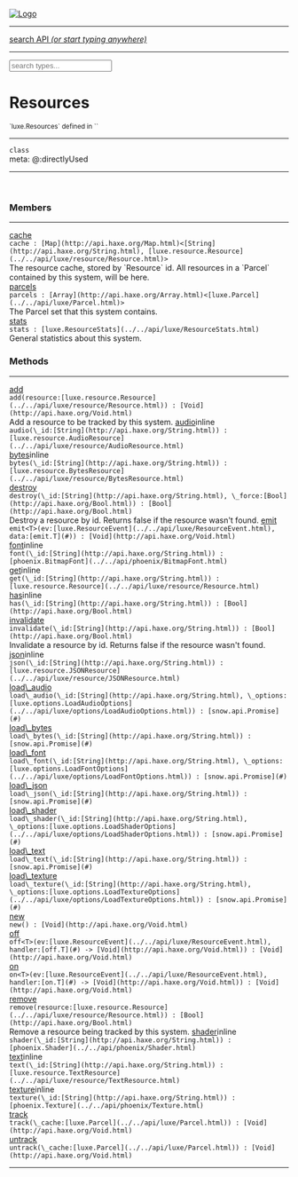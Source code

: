 
[![Logo](../../images/logo.png)](../../api/index.html)

<hr/>
<a href="#" id="search_bar" onclick="return;"><div> search API <em>(or start typing anywhere)</em> </div></a>
<hr/>

<script src="../../js/omnibar.js"> </script>
<link rel="stylesheet" type="text/css" href="../../css/omnibar.css" media="all">

<div id="omnibar"> <a href="#" onclick="return" id="omnibar_close"></a> <input id="omnibar_text" type="text" placeholder="search types..."></input></div>
<script  id="typelist" data-relpath="../../" data-types="Luxe,luxe.AppConfig,luxe.Audio,luxe.AudioEvent,luxe.AudioHandle,luxe.AudioInstance,luxe.AudioSource,luxe.AudioState,luxe.BitmapFontInfo,luxe.BytesInfo,luxe.Camera,luxe.Circle,luxe.Color,luxe.ColorHSL,luxe.ColorHSV,luxe.Component,luxe.Core,luxe.Cursor,luxe.Debug,luxe.DebugError,luxe.Draw,luxe.EmitHandler,luxe.Emitter,luxe.Entity,luxe.Events,luxe.Game,luxe.GamepadEvent,luxe.GamepadEventType,luxe.HandlerList,luxe.ID,luxe.IO,luxe.Input,luxe.InputEvent,luxe.InputType,luxe.InteractState,luxe.ItemInfo,luxe.JSONInfo,luxe.Key,luxe.KeyEvent,luxe.Log,luxe.Matrix,luxe.Mesh,luxe.ModState,luxe.MouseButton,luxe.MouseEvent,luxe.NineSlice,luxe.Objects,luxe.Parcel,luxe.ParcelChange,luxe.ParcelEvent,luxe.ParcelList,luxe.ParcelProgress,luxe.ParcelState,luxe.Particle,luxe.ParticleEmitter,luxe.ParticleSystem,luxe.Physics,luxe.PhysicsEngine,luxe.ProjectionType,luxe.Quaternion,luxe.Rectangle,luxe.ResourceEvent,luxe.ResourceState,luxe.ResourceStats,luxe.ResourceType,luxe.Resources,luxe.Scan,luxe.Scene,luxe.Screen,luxe.ShaderInfo,luxe.SizeMode,luxe.SoundInfo,luxe.Sprite,luxe.State,luxe.States,luxe.Tag,luxe.Text,luxe.TextAlign,luxe.TextEvent,luxe.TextEventType,luxe.TextInfo,luxe.TextureInfo,luxe.Timer,luxe.TouchEvent,luxe.Transform,luxe.UserConfig,luxe.Vec,luxe.Vector,luxe.Visual,luxe.WindowEvent,luxe.WindowEventData,luxe.WindowEventType,luxe._Emitter.EmitNode,luxe._Events.EventConnection,luxe._Events.EventObject,luxe._Input.MouseButton_Impl_,luxe._Log.LogError,luxe._NineSlice.Slice,luxe._Parcel.ParcelEvent_Impl_,luxe._Parcel.ParcelState_Impl_,luxe._Particles.ParticleEmitterInitData,luxe._Resources.ResourceEvent_Impl_,luxe._Resources.ResourceState_Impl_,luxe._Resources.ResourceType_Impl_,luxe.collision.Collision,luxe.collision.ShapeDrawer,luxe.collision.ShapeDrawerLuxe,luxe.collision.data.RayCollision,luxe.collision.data.RayCollisionHelper,luxe.collision.data.RayIntersection,luxe.collision.data.ShapeCollision,luxe.collision.sat.Common,luxe.collision.sat.SAT2D,luxe.collision.shapes.Circle,luxe.collision.shapes.Polygon,luxe.collision.shapes.Ray,luxe.collision.shapes.Shape,luxe.components.Components,luxe.components.cameras.FlyCamera,luxe.components.physics.nape.BoxCollider,luxe.components.physics.nape.BoxColliderOptions,luxe.components.physics.nape.CircleCollider,luxe.components.physics.nape.CircleColliderOptions,luxe.components.physics.nape.NapeBody,luxe.components.physics.nape.NapeBodyOptions,luxe.components.physics.nape.PolygonCollider,luxe.components.physics.nape.PolygonColliderOptions,luxe.components.render.MeshComponent,luxe.components.sprite.SpriteAnimation,luxe.components.sprite.SpriteAnimationData,luxe.components.sprite.SpriteAnimationEventData,luxe.components.sprite.SpriteAnimationFrame,luxe.components.sprite.SpriteAnimationFrameEvent,luxe.components.sprite.SpriteAnimationFrameSource,luxe.components.sprite.SpriteAnimationType,luxe.debug.BatcherDebugView,luxe.debug.DebugInspectorOptions,luxe.debug.DebugView,luxe.debug.Inspector,luxe.debug.ProfilerDebugView,luxe.debug.RenderStats,luxe.debug.SceneDebugView,luxe.debug.StatsDebugView,luxe.debug.TraceDebugView,luxe.debug._ProfilerDebugView.ProfilerBar,luxe.debug._ProfilerDebugView.ProfilerGraph,luxe.debug._ProfilerDebugView.ProfilerValue,luxe.importers.bitmapfont.BitmapFontData,luxe.importers.bitmapfont.BitmapFontParser,luxe.importers.bitmapfont.Character,luxe.importers.obj.Data,luxe.importers.obj.Normal,luxe.importers.obj.Reader,luxe.importers.obj.UV,luxe.importers.obj.Vector,luxe.importers.obj.Vertex,luxe.importers.texturepacker.TexturePackerData,luxe.importers.texturepacker.TexturePackerFrame,luxe.importers.texturepacker.TexturePackerJSON,luxe.importers.texturepacker.TexturePackerJSONType,luxe.importers.texturepacker.TexturePackerMeta,luxe.importers.texturepacker.TexturePackerRect,luxe.importers.texturepacker.TexturePackerSize,luxe.importers.texturepacker.TexturePackerSpriteAnimation,luxe.importers.tiled.TiledImage,luxe.importers.tiled.TiledImageLayer,luxe.importers.tiled.TiledLayer,luxe.importers.tiled.TiledMap,luxe.importers.tiled.TiledMapData,luxe.importers.tiled.TiledMapOptions,luxe.importers.tiled.TiledObject,luxe.importers.tiled.TiledObjectGroup,luxe.importers.tiled.TiledObjectType,luxe.importers.tiled.TiledPolyObject,luxe.importers.tiled.TiledPropertyTile,luxe.importers.tiled.TiledTile,luxe.importers.tiled.TiledTileset,luxe.importers.tiled.TiledUtil,luxe.macros.BuildVersion,luxe.macros.ComponentRules,luxe.macros.EntityRules,luxe.options.AudioResourceOptions,luxe.options.BatcherOptions,luxe.options.BitmapFontOptions,luxe.options.BytesResourceOptions,luxe.options.CameraOptions,luxe.options.CircleGeometryOptions,luxe.options.ColorOptions,luxe.options.ComponentOptions,luxe.options.DrawArcOptions,luxe.options.DrawBoxOptions,luxe.options.DrawCircleOptions,luxe.options.DrawLineOptions,luxe.options.DrawNgonOptions,luxe.options.DrawPlaneOptions,luxe.options.DrawPolygonOptions,luxe.options.DrawRectangleOptions,luxe.options.DrawRingOptions,luxe.options.DrawTextureOptions,luxe.options.EntityOptions,luxe.options.GeometryOptions,luxe.options.JSONResourceOptions,luxe.options.LineGeometryOptions,luxe.options.LoadAudioOptions,luxe.options.LoadFontOptions,luxe.options.LoadShaderOptions,luxe.options.LoadTextureOptions,luxe.options.LuxeCameraOptions,luxe.options.MeshOptions,luxe.options.NineSliceOptions,luxe.options.ParcelOptions,luxe.options.ParcelProgressOptions,luxe.options.ParticleEmitterOptions,luxe.options.ParticleOptions,luxe.options.PlaneGeometryOptions,luxe.options.QuadGeometryOptions,luxe.options.RectangleGeometryOptions,luxe.options.RenderProperties,luxe.options.RenderTextureOptions,luxe.options.ResourceOptions,luxe.options.ShaderOptions,luxe.options.SpriteOptions,luxe.options.StateOptions,luxe.options.StatesOptions,luxe.options.TextOptions,luxe.options.TextResourceOptions,luxe.options.TextureOptions,luxe.options.TileLayerOptions,luxe.options.TileOptions,luxe.options.TilemapOptions,luxe.options.TilemapVisualOptions,luxe.options.TilesetOptions,luxe.options.TransformProperties,luxe.options.VisualOptions,luxe.options._DrawOptions.DrawOptions,luxe.physics.nape.DebugDraw,luxe.physics.nape.PhysicsNape,luxe.physics.nape._DebugDraw.CachedGeometry,luxe.resource.AudioResource,luxe.resource.BytesResource,luxe.resource.JSONResource,luxe.resource.Resource,luxe.resource.TextResource,luxe.structural.BST,luxe.structural.BSTNode,luxe.structural.BSTTraverseMethod,luxe.structural.Bag,luxe.structural.BalancedBST,luxe.structural.BalancedBSTIterator,luxe.structural.BalancedBSTNode,luxe.structural.BalancedBSTTraverseMethod,luxe.structural.Heap,luxe.structural.OrderedMap,luxe.structural.OrderedMapIterator,luxe.structural.Pool,luxe.structural.Stack,luxe.structural.StackNode,luxe.structural._Bag.BagNode,luxe.structural._BalancedBST.NodeColor,luxe.tilemaps.Isometric,luxe.tilemaps.IsometricVisual,luxe.tilemaps.Ortho,luxe.tilemaps.OrthoVisual,luxe.tilemaps.Tile,luxe.tilemaps.TileArray,luxe.tilemaps.TileLayer,luxe.tilemaps.TileOffset,luxe.tilemaps.Tilemap,luxe.tilemaps.TilemapOrientation,luxe.tilemaps.TilemapVisual,luxe.tilemaps.TilemapVisualLayerGeometry,luxe.tilemaps.Tileset,luxe.tween.Actuate,luxe.tween.BezierPath,luxe.tween.ComponentPath,luxe.tween.IComponentPath,luxe.tween.LinearPath,luxe.tween.MotionPath,luxe.tween.ObjectHash,luxe.tween.RotationPath,luxe.tween._Actuate.TweenTimer,luxe.tween.actuators.GenericActuator,luxe.tween.actuators.IGenericActuator,luxe.tween.actuators.MethodActuator,luxe.tween.actuators.MotionPathActuator,luxe.tween.actuators.PropertyDetails,luxe.tween.actuators.PropertyPathDetails,luxe.tween.actuators.SimpleActuator,luxe.tween.easing.Back,luxe.tween.easing.BackEaseIn,luxe.tween.easing.BackEaseInOut,luxe.tween.easing.BackEaseOut,luxe.tween.easing.Bounce,luxe.tween.easing.BounceEaseIn,luxe.tween.easing.BounceEaseInOut,luxe.tween.easing.BounceEaseOut,luxe.tween.easing.Cubic,luxe.tween.easing.CubicEaseIn,luxe.tween.easing.CubicEaseInOut,luxe.tween.easing.CubicEaseOut,luxe.tween.easing.Elastic,luxe.tween.easing.ElasticEaseIn,luxe.tween.easing.ElasticEaseInOut,luxe.tween.easing.ElasticEaseOut,luxe.tween.easing.Expo,luxe.tween.easing.ExpoEaseIn,luxe.tween.easing.ExpoEaseInOut,luxe.tween.easing.ExpoEaseOut,luxe.tween.easing.IEasing,luxe.tween.easing.Linear,luxe.tween.easing.LinearEaseNone,luxe.tween.easing.Quad,luxe.tween.easing.QuadEaseIn,luxe.tween.easing.QuadEaseInOut,luxe.tween.easing.QuadEaseOut,luxe.tween.easing.Quart,luxe.tween.easing.QuartEaseIn,luxe.tween.easing.QuartEaseInOut,luxe.tween.easing.QuartEaseOut,luxe.tween.easing.Quint,luxe.tween.easing.QuintEaseIn,luxe.tween.easing.QuintEaseInOut,luxe.tween.easing.QuintEaseOut,luxe.tween.easing.Sine,luxe.tween.easing.SineEaseIn,luxe.tween.easing.SineEaseInOut,luxe.tween.easing.SineEaseOut,luxe.utils.GeometryUtils,luxe.utils.Maths,luxe.utils.Random,luxe.utils.Utils,luxe.utils.unifill.CodePoint,luxe.utils.unifill.CodePointIter,luxe.utils.unifill.Exception,luxe.utils.unifill.InternalEncoding,luxe.utils.unifill.InternalEncodingBackwardIter,luxe.utils.unifill.InternalEncodingIter,luxe.utils.unifill.Unicode,luxe.utils.unifill.Unifill,luxe.utils.unifill.Utf16,luxe.utils.unifill.Utf32,luxe.utils.unifill.Utf8,luxe.utils.unifill._CodePoint.CodePoint_Impl_,luxe.utils.unifill._InternalEncoding.UtfX,luxe.utils.unifill._Utf16.StringU16,luxe.utils.unifill._Utf16.StringU16Buffer,luxe.utils.unifill._Utf16.StringU16Buffer_Impl_,luxe.utils.unifill._Utf16.StringU16_Impl_,luxe.utils.unifill._Utf16.Utf16Impl,luxe.utils.unifill._Utf16.Utf16_Impl_,luxe.utils.unifill._Utf32.Utf32_Impl_,luxe.utils.unifill._Utf8.StringU8,luxe.utils.unifill._Utf8.StringU8_Impl_,luxe.utils.unifill._Utf8.Utf8Impl,luxe.utils.unifill._Utf8.Utf8_Impl_,phoenix.BatchState,phoenix.Batcher,phoenix.BatcherEventType,phoenix.BatcherKey,phoenix.BitmapFont,phoenix.BlendEquation,phoenix.BlendMode,phoenix.Camera,phoenix.Circle,phoenix.ClampType,phoenix.Color,phoenix.ColorHSL,phoenix.ColorHSV,phoenix.ComponentOrder,phoenix.DualQuaternion,phoenix.FOVType,phoenix.FilterType,phoenix.Matrix,phoenix.MatrixTransform,phoenix.PrimitiveType,phoenix.ProjectionType,phoenix.Quaternion,phoenix.Ray,phoenix.Rectangle,phoenix.RenderPass,phoenix.RenderPath,phoenix.RenderState,phoenix.RenderTexture,phoenix.Renderer,phoenix.RendererStats,phoenix.Shader,phoenix.Spatial,phoenix.TextAlign,phoenix.Texture,phoenix.TextureDataType,phoenix.TextureFormat,phoenix.TextureID,phoenix.TextureSubmitTarget,phoenix.TextureType,phoenix.Transform,phoenix.Uniforms,phoenix.Vec,phoenix.Vector,phoenix._Batcher.BatcherEventType_Impl_,phoenix._Batcher.BlendEquation_Impl_,phoenix._Batcher.BlendMode_Impl_,phoenix._Batcher.PrimitiveType_Impl_,phoenix._BitmapFont.TextAlign_Impl_,phoenix._Renderer.DefaultShader,phoenix._Renderer.DefaultShaders,phoenix._Shader.Location,phoenix._Shader.Uniform,phoenix._Texture.ClampSlot,phoenix._Texture.ClampSlot_Impl_,phoenix._Texture.ClampType_Impl_,phoenix._Texture.FilterSlot,phoenix._Texture.FilterSlot_Impl_,phoenix._Texture.FilterType_Impl_,phoenix._Texture.TextureSubmitTarget_Impl_,phoenix._Texture.TextureType_Impl_,phoenix._Vector.ComponentOrder_Impl_,phoenix._Vector.Vec_Impl_,phoenix.geometry.ArcGeometry,phoenix.geometry.CircleGeometry,phoenix.geometry.EvTextGeometry,phoenix.geometry.Geometry,phoenix.geometry.GeometryKey,phoenix.geometry.GeometryState,phoenix.geometry.LineGeometry,phoenix.geometry.PackedQuad,phoenix.geometry.PackedQuadOptions,phoenix.geometry.PlaneGeometry,phoenix.geometry.QuadGeometry,phoenix.geometry.QuadPackGeometry,phoenix.geometry.RectangleGeometry,phoenix.geometry.RingGeometry,phoenix.geometry.TextGeometry,phoenix.geometry.TextGeometryOptions,phoenix.geometry.TextureCoord,phoenix.geometry.TextureCoordSet,phoenix.geometry.Vertex,phoenix.geometry._TextGeometry.EvTextGeometry_Impl_,phoenix.utils.Rendering"></script>


<h1>Resources</h1>
<small>`luxe.Resources` defined in ``</small>



<hr/>

`class`<br/><span class="meta">
meta: @:directlyUsed</span>


<hr/>

&nbsp;



<h3>Members</h3> <hr/><span class="member apipage">
                <a name="cache"><a class="lift" href="#cache">cache</a></a><div class="clear"></div>
                <code class="signature apipage">cache : [Map](http://api.haxe.org/Map.html)&lt;[String](http://api.haxe.org/String.html), [luxe.resource.Resource](../../api/luxe/resource/Resource.html)&gt;</code><br/></span>
            <span class="small_desc_flat">The resource cache, stored by `Resource` id.
            All resources in a `Parcel` contained by this system, will be here.</span><br/><span class="member apipage">
                <a name="parcels"><a class="lift" href="#parcels">parcels</a></a><div class="clear"></div>
                <code class="signature apipage">parcels : [Array](http://api.haxe.org/Array.html)&lt;[luxe.Parcel](../../api/luxe/Parcel.html)&gt;</code><br/></span>
            <span class="small_desc_flat">The Parcel set that this system contains.</span><br/><span class="member apipage">
                <a name="stats"><a class="lift" href="#stats">stats</a></a><div class="clear"></div>
                <code class="signature apipage">stats : [luxe.ResourceStats](../../api/luxe/ResourceStats.html)</code><br/></span>
            <span class="small_desc_flat">General statistics about this system.</span><br/>


<h3>Methods</h3> <hr/><span class="method apipage">
            <a name="add"><a class="lift" href="#add">add</a></a><div class="clear"></div>
            <code class="signature apipage">add(resource:[luxe.resource.Resource](../../api/luxe/resource/Resource.html)<span></span>) : [Void](http://api.haxe.org/Void.html)</code><br/><span class="small_desc_flat">Add a resource to be tracked by this system.</span>


</span>
<span class="method apipage">
            <a name="audio"><a class="lift" href="#audio">audio</a></a><span class="inline-block static">inline</span><div class="clear"></div>
            <code class="signature apipage">audio(\_id:[String](http://api.haxe.org/String.html)<span></span>) : [luxe.resource.AudioResource](../../api/luxe/resource/AudioResource.html)</code><br/><span class="small_desc_flat"></span>


</span>
<span class="method apipage">
            <a name="bytes"><a class="lift" href="#bytes">bytes</a></a><span class="inline-block static">inline</span><div class="clear"></div>
            <code class="signature apipage">bytes(\_id:[String](http://api.haxe.org/String.html)<span></span>) : [luxe.resource.BytesResource](../../api/luxe/resource/BytesResource.html)</code><br/><span class="small_desc_flat"></span>


</span>
<span class="method apipage">
            <a name="destroy"><a class="lift" href="#destroy">destroy</a></a><div class="clear"></div>
            <code class="signature apipage">destroy(\_id:[String](http://api.haxe.org/String.html)<span></span>, \_force:[Bool](http://api.haxe.org/Bool.html)<span></span>) : [Bool](http://api.haxe.org/Bool.html)</code><br/><span class="small_desc_flat">Destroy a resource by id. Returns false if the resource wasn't found.</span>


</span>
<span class="method apipage">
            <a name="emit"><a class="lift" href="#emit">emit</a></a><div class="clear"></div>
            <code class="signature apipage">emit&lt;T&gt;(ev:[luxe.ResourceEvent](../../api/luxe/ResourceEvent.html)<span></span>, data:[emit.T](#)<span></span>) : [Void](http://api.haxe.org/Void.html)</code><br/><span class="small_desc_flat"></span>


</span>
<span class="method apipage">
            <a name="font"><a class="lift" href="#font">font</a></a><span class="inline-block static">inline</span><div class="clear"></div>
            <code class="signature apipage">font(\_id:[String](http://api.haxe.org/String.html)<span></span>) : [phoenix.BitmapFont](../../api/phoenix/BitmapFont.html)</code><br/><span class="small_desc_flat"></span>


</span>
<span class="method apipage">
            <a name="get"><a class="lift" href="#get">get</a></a><span class="inline-block static">inline</span><div class="clear"></div>
            <code class="signature apipage">get(\_id:[String](http://api.haxe.org/String.html)<span></span>) : [luxe.resource.Resource](../../api/luxe/resource/Resource.html)</code><br/><span class="small_desc_flat"></span>


</span>
<span class="method apipage">
            <a name="has"><a class="lift" href="#has">has</a></a><span class="inline-block static">inline</span><div class="clear"></div>
            <code class="signature apipage">has(\_id:[String](http://api.haxe.org/String.html)<span></span>) : [Bool](http://api.haxe.org/Bool.html)</code><br/><span class="small_desc_flat"></span>


</span>
<span class="method apipage">
            <a name="invalidate"><a class="lift" href="#invalidate">invalidate</a></a><div class="clear"></div>
            <code class="signature apipage">invalidate(\_id:[String](http://api.haxe.org/String.html)<span></span>) : [Bool](http://api.haxe.org/Bool.html)</code><br/><span class="small_desc_flat">Invalidate a resource by id. Returns false if the resource wasn't found.</span>


</span>
<span class="method apipage">
            <a name="json"><a class="lift" href="#json">json</a></a><span class="inline-block static">inline</span><div class="clear"></div>
            <code class="signature apipage">json(\_id:[String](http://api.haxe.org/String.html)<span></span>) : [luxe.resource.JSONResource](../../api/luxe/resource/JSONResource.html)</code><br/><span class="small_desc_flat"></span>


</span>
<span class="method apipage">
            <a name="load_audio"><a class="lift" href="#load_audio">load\_audio</a></a><div class="clear"></div>
            <code class="signature apipage">load\_audio(\_id:[String](http://api.haxe.org/String.html)<span></span>, \_options:[luxe.options.LoadAudioOptions](../../api/luxe/options/LoadAudioOptions.html)<span></span>) : [snow.api.Promise](#)</code><br/><span class="small_desc_flat"></span>


</span>
<span class="method apipage">
            <a name="load_bytes"><a class="lift" href="#load_bytes">load\_bytes</a></a><div class="clear"></div>
            <code class="signature apipage">load\_bytes(\_id:[String](http://api.haxe.org/String.html)<span></span>) : [snow.api.Promise](#)</code><br/><span class="small_desc_flat"></span>


</span>
<span class="method apipage">
            <a name="load_font"><a class="lift" href="#load_font">load\_font</a></a><div class="clear"></div>
            <code class="signature apipage">load\_font(\_id:[String](http://api.haxe.org/String.html)<span></span>, \_options:[luxe.options.LoadFontOptions](../../api/luxe/options/LoadFontOptions.html)<span></span>) : [snow.api.Promise](#)</code><br/><span class="small_desc_flat"></span>


</span>
<span class="method apipage">
            <a name="load_json"><a class="lift" href="#load_json">load\_json</a></a><div class="clear"></div>
            <code class="signature apipage">load\_json(\_id:[String](http://api.haxe.org/String.html)<span></span>) : [snow.api.Promise](#)</code><br/><span class="small_desc_flat"></span>


</span>
<span class="method apipage">
            <a name="load_shader"><a class="lift" href="#load_shader">load\_shader</a></a><div class="clear"></div>
            <code class="signature apipage">load\_shader(\_id:[String](http://api.haxe.org/String.html)<span></span>, \_options:[luxe.options.LoadShaderOptions](../../api/luxe/options/LoadShaderOptions.html)<span></span>) : [snow.api.Promise](#)</code><br/><span class="small_desc_flat"></span>


</span>
<span class="method apipage">
            <a name="load_text"><a class="lift" href="#load_text">load\_text</a></a><div class="clear"></div>
            <code class="signature apipage">load\_text(\_id:[String](http://api.haxe.org/String.html)<span></span>) : [snow.api.Promise](#)</code><br/><span class="small_desc_flat"></span>


</span>
<span class="method apipage">
            <a name="load_texture"><a class="lift" href="#load_texture">load\_texture</a></a><div class="clear"></div>
            <code class="signature apipage">load\_texture(\_id:[String](http://api.haxe.org/String.html)<span></span>, \_options:[luxe.options.LoadTextureOptions](../../api/luxe/options/LoadTextureOptions.html)<span></span>) : [snow.api.Promise](#)</code><br/><span class="small_desc_flat"></span>


</span>
<span class="method apipage">
            <a name="new"><a class="lift" href="#new">new</a></a><div class="clear"></div>
            <code class="signature apipage">new() : [Void](http://api.haxe.org/Void.html)</code><br/><span class="small_desc_flat"></span>


</span>
<span class="method apipage">
            <a name="off"><a class="lift" href="#off">off</a></a><div class="clear"></div>
            <code class="signature apipage">off&lt;T&gt;(ev:[luxe.ResourceEvent](../../api/luxe/ResourceEvent.html)<span></span>, handler:[off.T](#)&nbsp;-&gt; [Void](http://api.haxe.org/Void.html)<span></span>) : [Void](http://api.haxe.org/Void.html)</code><br/><span class="small_desc_flat"></span>


</span>
<span class="method apipage">
            <a name="on"><a class="lift" href="#on">on</a></a><div class="clear"></div>
            <code class="signature apipage">on&lt;T&gt;(ev:[luxe.ResourceEvent](../../api/luxe/ResourceEvent.html)<span></span>, handler:[on.T](#)&nbsp;-&gt; [Void](http://api.haxe.org/Void.html)<span></span>) : [Void](http://api.haxe.org/Void.html)</code><br/><span class="small_desc_flat"></span>


</span>
<span class="method apipage">
            <a name="remove"><a class="lift" href="#remove">remove</a></a><div class="clear"></div>
            <code class="signature apipage">remove(resource:[luxe.resource.Resource](../../api/luxe/resource/Resource.html)<span></span>) : [Bool](http://api.haxe.org/Bool.html)</code><br/><span class="small_desc_flat">Remove a resource being tracked by this system.</span>


</span>
<span class="method apipage">
            <a name="shader"><a class="lift" href="#shader">shader</a></a><span class="inline-block static">inline</span><div class="clear"></div>
            <code class="signature apipage">shader(\_id:[String](http://api.haxe.org/String.html)<span></span>) : [phoenix.Shader](../../api/phoenix/Shader.html)</code><br/><span class="small_desc_flat"></span>


</span>
<span class="method apipage">
            <a name="text"><a class="lift" href="#text">text</a></a><span class="inline-block static">inline</span><div class="clear"></div>
            <code class="signature apipage">text(\_id:[String](http://api.haxe.org/String.html)<span></span>) : [luxe.resource.TextResource](../../api/luxe/resource/TextResource.html)</code><br/><span class="small_desc_flat"></span>


</span>
<span class="method apipage">
            <a name="texture"><a class="lift" href="#texture">texture</a></a><span class="inline-block static">inline</span><div class="clear"></div>
            <code class="signature apipage">texture(\_id:[String](http://api.haxe.org/String.html)<span></span>) : [phoenix.Texture](../../api/phoenix/Texture.html)</code><br/><span class="small_desc_flat"></span>


</span>
<span class="method apipage">
            <a name="track"><a class="lift" href="#track">track</a></a><div class="clear"></div>
            <code class="signature apipage">track(\_cache:[luxe.Parcel](../../api/luxe/Parcel.html)<span></span>) : [Void](http://api.haxe.org/Void.html)</code><br/><span class="small_desc_flat"></span>


</span>
<span class="method apipage">
            <a name="untrack"><a class="lift" href="#untrack">untrack</a></a><div class="clear"></div>
            <code class="signature apipage">untrack(\_cache:[luxe.Parcel](../../api/luxe/Parcel.html)<span></span>) : [Void](http://api.haxe.org/Void.html)</code><br/><span class="small_desc_flat"></span>


</span>



<hr/>

&nbsp;
&nbsp;
&nbsp;
&nbsp;